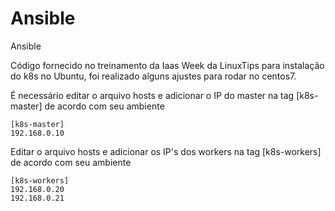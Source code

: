 # Ansible
Ansible

Código fornecido no treinamento da Iaas Week da LinuxTips para instalação do k8s no Ubuntu, foi realizado alguns ajustes para rodar no centos7.

É necessário editar o arquivo hosts e adicionar o IP do master na tag [k8s-master] de acordo com seu ambiente  
```
[k8s-master]  
192.168.0.10  
```

Editar o arquivo hosts e adicionar os IP's dos workers na tag [k8s-workers] de acordo com seu ambiente  

```
[k8s-workers]  
192.168.0.20  
192.168.0.21
```


